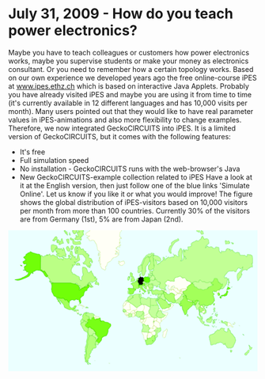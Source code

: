 # July 31, 2009 - How do you teach power electronics?

Maybe you have to teach colleagues or customers how power electronics works, maybe you supervise students or make your money as electronics consultant. Or you need to remember how a certain topology works. Based on our own experience we developed years ago the free online-course iPES at www.ipes.ethz.ch which is based on interactive Java Applets.
Probably you have already visited iPES and maybe you are using it from time to time (it's currently available in 12 different languages and has 10,000 visits per month).
Many users pointed out that they would like to have real parameter values in iPES-animations and also more flexibility to change examples.
Therefore, we now integrated GeckoCIRCUITS into iPES. It is a limited version of GeckoCIRCUITS, but it comes with the following features:
- It's free
- Full simulation speed
- No installation - GeckoCIRCUITS runs with the web-browser's Java
- New GeckoCIRCUITS-example collection related to iPES
Have a look at it at the English version, then just follow one of the blue links 'Simulate Online'. Let us know if you like it or what you would improve!
The figure shows the global distribution of iPES-visitors based on 10,000 visitors per month from more than 100 countries. Currently 30% of the visitors are from Germany (1st), 5% are from Japan (2nd).

![GeckoCIRCUITS user map](img/20090731_map.png)